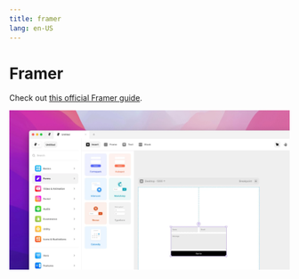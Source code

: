 ```yaml
---
title: framer
lang: en-US
---
```


# Framer

Check out [this official Framer guide](https://www.framer.com/plugins/formspark/).

![Framer](../.vuepress/public/formspark-framer.png)
